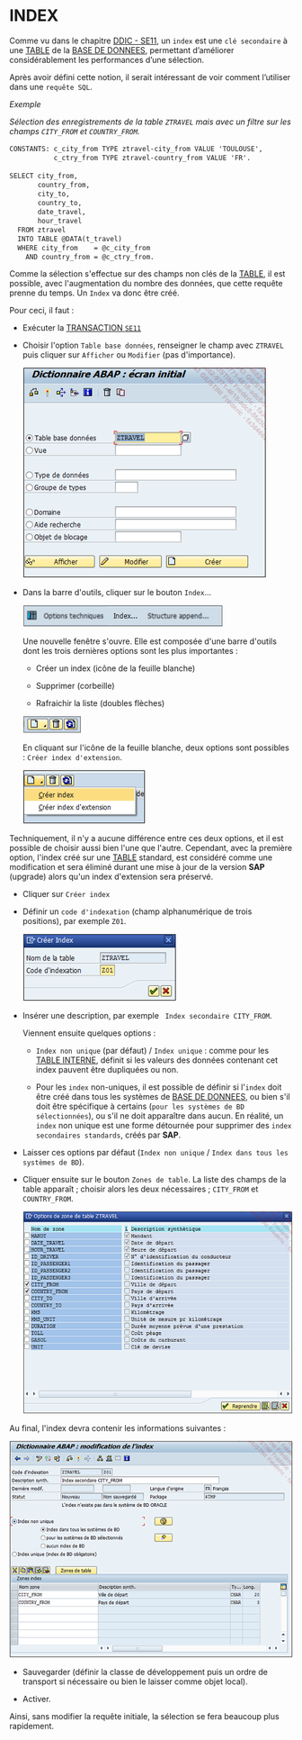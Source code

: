 # **INDEX**

Comme vu dans le chapitre [DDIC - SE11](../../08_SE11/01_SE11.md), un `index` est une `clé secondaire` à une [TABLE](../../09_Tables_DB/01_Tables.md) de la [BASE DE DONNEES](), permettant d’améliorer considérablement les performances d’une sélection.

Après avoir défini cette notion, il serait intéressant de voir comment l’utiliser dans une `requête SQL`.

_Exemple_

_Sélection des enregistrements de la table `ZTRAVEL` mais avec un filtre sur les champs `CITY_FROM` et `COUNTRY_FROM`._

```JS
CONSTANTS: c_city_from TYPE ztravel-city_from VALUE 'TOULOUSE',
           c_ctry_from TYPE ztravel-country_from VALUE 'FR'.

SELECT city_from,
       country_from,
       city_to,
       country_to,
       date_travel,
       hour_travel
  FROM ztravel
  INTO TABLE @DATA(t_travel)
  WHERE city_from    = @c_city_from
    AND country_from = @c_ctry_from.
```

Comme la sélection s'effectue sur des champs non clés de la [TABLE](../../09_Tables_DB/01_Tables.md), il est possible, avec l'augmentation du nombre des données, que cette requête prenne du temps. Un `Index` va donc être créé.

Pour ceci, il faut :

- Exécuter la [TRANSACTION `SE11`]()

- Choisir l'option `Table base données`, renseigner le champ avec `ZTRAVEL` puis cliquer sur `Afficher` ou `Modifier` (pas d'importance).

  ![](../../ressources/12_06_01_01.png)

- Dans la barre d'outils, cliquer sur le bouton `Index`...

  ![](../../ressources/12_06_01_02.png)

  Une nouvelle fenêtre s'ouvre. Elle est composée d'une barre d'outils dont les trois dernières options sont les plus importantes :

  - Créer un index (icône de la feuille blanche)

  - Supprimer (corbeille)

  - Rafraichir la liste (doubles flèches)

  ![](../../ressources/12_06_01_03.png)

  En cliquant sur l'icône de la feuille blanche, deux options sont possibles : `Créer index d'extension`.

  ![](../../ressources/12_06_01_04.png)

Techniquement, il n'y a aucune différence entre ces deux options, et il est possible de choisir aussi bien l'une que l'autre. Cependant, avec la première option, l'index créé sur une [TABLE](../../09_Tables_DB/01_Tables.md) standard, est considéré comme une modification et sera éliminé durant une mise à jour de la version **SAP** (upgrade) alors qu'un index d'extension sera préservé.

- Cliquer sur `Créer index`

- Définir un `code d'indexation` (champ alphanumérique de trois positions), par exemple `Z01`.

  ![](../../ressources/12_06_01_05.png)

- Insérer une description, par exemple ` Index secondaire CITY_FROM`.

  Viennent ensuite quelques options :

  - `Index non unique` (par défaut) / `Index unique` : comme pour les [TABLE INTERNE](../../10_Tables_Internes/01_Tables_Internes.md), définit si les valeurs des données contenant cet index pauvent être dupliquées ou non.

  - Pour les `index` non-uniques, il est possible de définir si l'`index` doit être créé dans tous les systèmes de [BASE DE DONNEES](), ou bien s'il doit être spécifique à certains (`pour les systèmes de BD sélectionnées`), ou s'il ne doit apparaître dans aucun. En réalité, un `index` non unique est une forme détournée pour supprimer des `index secondaires standards`, créés par **SAP**.

- Laisser ces options par défaut (`Index non unique` / `Index dans tous les systèmes de BD`).

- Cliquer ensuite sur le bouton `Zones de table`. La liste des champs de la table apparaît ; choisir alors les deux nécessaires ; `CITY_FROM` et `COUNTRY_FROM`.

  ![](../../ressources/12_06_01_06.png)

Au final, l'index devra contenir les informations suivantes :

![](../../ressources/12_06_01_07.png)

- Sauvegarder (définir la classe de développement puis un ordre de transport si nécessaire ou bien le laisser comme objet local).

- Activer.

Ainsi, sans modifier la requête initiale, la sélection se fera beaucoup plus rapidement.
